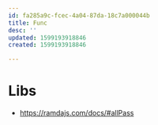 ```yaml
---
id: fa285a9c-fcec-4a04-87da-18c7a000044b
title: Func
desc: ''
updated: 1599193918846
created: 1599193918846

---
```


# Libs
- https://ramdajs.com/docs/#allPass
